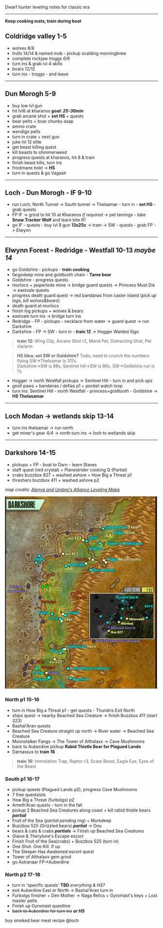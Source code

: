 Dwarf hunter leveling notes for classic era

---

**Keep cooking mats, train during boat**

## Coldridge valley 1-5
 - wolves 8/8
 - trolls 14/14 & named mob - pickup scalding morningbrew
 - complete rockjaw troggs 6/6
 - turn ins & grab lvl 4 skills
 - boars 12/12
 - turn ins - troggs - and leave

---

## Dun Morogh 5-9
 - buy low lvl gun
 - hit lvl6 at kharanos ***goal: 25-30min***
 - grab arcane shot + **set HS** + quests
 - bear pelts + boar chunks asap
 - ammo crate
 - wendigo pelts
 - turn in crate + next gun
 - juke lvl 12 elite
 - get beast killing quest
 - kill beasts to shimmerweed
 - progress quests at kharanos, hit 8 & train
 - finish beast kills, turn ins
 - frostmane hold -> **HS**
 - turn in quests & go Vagash

---

## Loch - Dun Morogh - IF 9-10
 - run Loch, North Tunnel -> South tunnel -> Thelsamar - turn in - **set HS** - grab quests
 - FP IF -> grind to hit 10 at Kharanos *if required* -> pet tamings - take **Snow Tracker Wolf** and learn bite R1
 - go IF - quests - buy lvl 9 gun **13s25c** -> tram -> SW - quests - grab FP -> Elwynn

---

 ## Elwynn Forest - Redridge - Westfall 10-13 *maybe 14*
 - go Goldshire - pickups - **train cooking**
 - fargodeep mine and goldtooth chain - **Tame bear**
 - Goldshire - progress quests
 - murlocs + jasperlode mine -> bridge guard quests -> Princess Must Die -> eastvale quests
 - progress death guard quest -> red bandanas from caster island (*pick up logs, kill wolves&bears*)
 - death guard at murlocs
 - finish log pickups + wolves & bears
 - eastvale turn ins -> bridge turn ins
 - Redridge - FP - pickups - necklace from water -> guard quest -> run Darkshire
 - Darkshire - FP -> SW - turn in - **train 12** -> Hogger Wanted Sign
 > **train 12:** Wing Clip, Arcane Shot r2, Mend Pet, Distracting Shot, Pet sta/arm

> **HS Idea; set SW or Goldshire?** Todo; need to crunch the numbers  
> flying SW->Thelsamar is 317s.  
> Darkshire->SW is 88s,  Sentinel hill->SW is 86s, SW->Goldshire run is ?s

 - Hogger -> north Westfall pickups -> Sentinel Hill - turn in and pick ups
 - gnoll paws + bandanas / defias p1 + pocket watch loop
 - turn ins: Sentinel Hill - north Westfall - princess+goldtooth - Goldshire -> **HS Thelasamar**

---

## Loch Modan -> wetlands skip 13-14
 - turn ins thelsamar -> run north
 - get miner's gear 4/4 -> north turn ins -> loch to wetlands skip

---

## Darkshore 14-15
 - pickups + FP - boat to Darn - learn Staves
 - staff quest (red crystal) + Planestrider cooking Q (Partial)
 - crabs buzzbox 827 + washed ashore + How Big a Threat p1
 - threshers buzzbox 411 + washed ashore p2

*map credits: [Alenya and Umbra's Alliance Leveling Maps](https://www.patreon.com/posts/full-1-60-guide-25730114)*  

![Darkshore map by Alenya and Umbra](./img/darkshore-leveling-map-by-alenya-and-umbra.png)

 ### North p1 15-16
 - turn in How Big a Threat p1 - get quests - Thundris Exit North
 - ships quest -> nearby Beached Sea Creature -> finish Buzzbox 411 (start 323)
 - Bashal'Aran quests
 - Beached Sea Creature straight up north -> River water -> Beached Sea Creature
 - Moonstalker Fangs -> The Tower of Althalaxx -> Cave Mushrooms
 - back to Auberdine pickup **Rabid Thistle Bear for Plagued Lands**
 - Darnassus to **train 16**
> **train 16:** Immolation Trap, Raptor r3, Scare Beast, Eagle Eye, Eyes of the Beast
 
 ### South p1 16-17
 - pickup quests (Plagued Lands p2), progress Cave Mushrooms
 - 7 free questslots
 - How Big a Threat (furbolgs) p2
 - Ameth'Aran quests - turn in the fall
 - pickup 2 Beached Sea Creatures along coast + kill rabid thistle bears ***partial***
 - Fruit of the Sea (*partial pending rng*) + Murkdeep
 - Buzzbox 525 (Grizzled bears) ***partial*** -> Onu
 - bears & cats & crabs ***partials*** -> Finish up Beached Sea Creatures
 - Glaive & Therylune's Escape escort
 - Finish Fruit of the Sea(crabs) + Buzzbox 525 (turn in)
 - One Shot. One Kill. if up
 - The Sleeper Has Awakened escort quest
 - Tower of Althalaxx gem grind
 - go Astranaar FP->Auberdine

### North p2 17-18
 - turn in 'specific quests' **TBD** *everything & HS?*
 - exit Auberdine East or North -> Bashal'Aran turn in
 - Furbolgs finisher + Den Mother -> Naga Relics + Gyromast's keys + Lost master pelts
 - Finish up Gyromast questline
 - ~~back to Auberdine for turn ins~~ ***or HS***


 buy smoked bear meat recipe @loch
